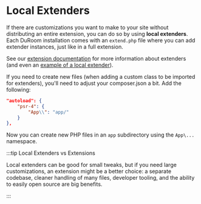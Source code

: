 # Local Extenders

If there are customizations you want to make to your site without distributing an entire extension, you can do so by using **local extenders**. Each DuRoom installation comes with an `extend.php` file where you can add extender instances, just like in a full extension.

See our [extension documentation](extend/start.md) for more information about extenders (and even an [example of a local extender](extend/start.md#hello-world)).

If you need to create new files (when adding a custom class to be imported for extenders), you'll need to adjust your composer.json a bit.
Add the following:

```json
"autoload": {
    "psr-4": {
        "App\\": "app/"
    }
},
```

Now you can create new PHP files in an `app` subdirectory using the `App\...` namespace.

:::tip Local Extenders vs Extensions

Local extenders can be good for small tweaks, but if you need large customizations, an extension might be a better choice:
a separate codebase, cleaner handling of many files, developer tooling, and the ability to easily open source are big benefits.

:::
